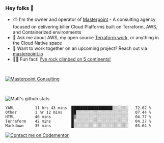 

### Hey folks 👋



- ⛅️ I'm the owner and operator of [Masterpoint](https://masterpoint.io) - A consulting agency focused on delivering killer Cloud Platforms built on Terraform, AWS, and Containerized environments
- 💬 Ask me about AWS, my open source [Terraform work](https://github.com/masterpointio?q=terraform&type=&language=hcl), or anything in the Cloud Native space
- 🔨 Want to work together on an upcoming project? Reach out via [masterpoint.io](https://masterpoint.io)
- 🧗‍♂️ Fun fact: [I've rock climbed on 5 continents!](https://www.rockandice.com/videos/weekend-whippers/weekend-whipper-gunning-for-it-on-south-six-shooter/)

<br>


[![Masterpoint Consulting](https://masterpoint-public.s3.us-west-2.amazonaws.com/Logo-medium.png)](https://masterpoint.io)

<br>

![Matt's github stats](https://github-readme-stats.vercel.app/api?username=Gowiem&count_private=true&theme=cobalt&show_icons=true)

<!--START_SECTION:waka-->

```text
YAML         11 hrs 43 mins  ██████████████████░░░░░░░   72.62 %
Other        1 hr 12 mins    ██░░░░░░░░░░░░░░░░░░░░░░░   07.44 %
HTML         46 mins         █▒░░░░░░░░░░░░░░░░░░░░░░░   04.77 %
Terraform    42 mins         █░░░░░░░░░░░░░░░░░░░░░░░░   04.37 %
Markdown     35 mins         █░░░░░░░░░░░░░░░░░░░░░░░░   03.64 %
```

<!--END_SECTION:waka-->

[![Contact me on Codementor](https://www.codementor.io/m-badges/gowiem/find-me-on-cm-b.svg)](https://www.codementor.io/@gowiem?refer=badge)
